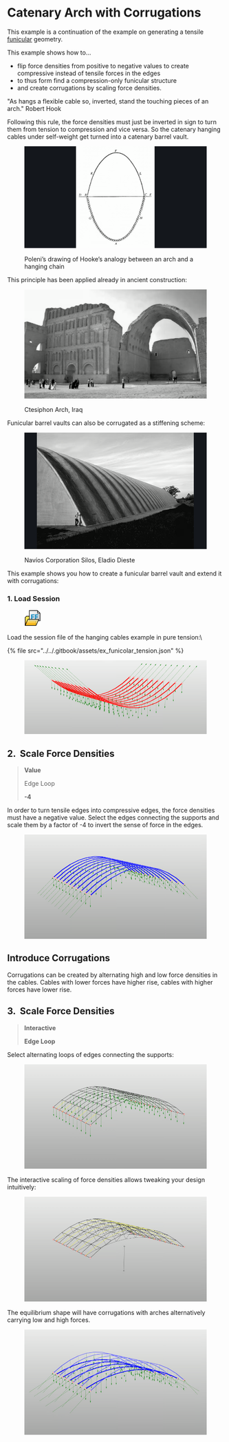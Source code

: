 # Catenary Arch with Corrugations

This example is a continuation of the example on generating a tensile [funicular](broken-reference) geometry.&#x20;

This example shows how to...

* flip force densities from positive to negative values to create compressive instead of tensile forces in the edges
* to thus form find a compression-only funicular structure
* and create corrugations by scaling force densities.

"As hangs a flexible cable so, inverted, stand the touching pieces of an arch." Robert Hook

Following this rule, the force densities must just be inverted in sign to turn them from tension to compression and vice versa. So the catenary hanging cables under self-weight get turned into a catenary barrel vault.

<figure><img src="../../.gitbook/assets/Screenshot 2025-06-30 at 14.50.27.png" alt=""><figcaption><p>Poleni’s drawing of Hooke’s analogy between an arch and a hanging chain</p></figcaption></figure>

This principle has been applied already in ancient construction:

<figure><img src="../../.gitbook/assets/Screenshot 2025-06-30 at 16.39.39.png" alt=""><figcaption><p>Ctesiphon Arch, Iraq</p></figcaption></figure>

Funicular barrel vaults can also be corrugated as a stiffening scheme:

<figure><img src="../../.gitbook/assets/Screenshot 2025-06-30 at 16.39.52.png" alt=""><figcaption><p>Navíos Corporation Silos, Eladio Dieste<br></p></figcaption></figure>

This example shows you how to create a funicular barrel vault and extend it with corrugations:

### 1. Load Session <a href="#id-1.-load-session" id="id-1.-load-session"></a>

<div align="left"><figure><img src="../../.gitbook/assets/2_FF_open.svg" alt="" width="38"><figcaption></figcaption></figure></div>

Load the session file of the hanging cables example in pure tension:\


{% file src="../../.gitbook/assets/ex_funicolar_tension.json" %}

<figure><img src="../../.gitbook/assets/Screenshot 2025-06-30 at 14.52.43.png" alt=""><figcaption></figcaption></figure>

## 2. <img src="broken-reference" alt="" data-size="line"> Scale Force Densities

> **Value**
>
> Edge Loop
>
> **-4**

In order to turn tensile edges into compressive edges, the force densities must have a negative value. Select the edges connecting the supports and scale them by a factor of -4 to invert the sense of force in the edges.

<figure><img src="../../.gitbook/assets/Screenshot 2025-06-30 at 16.40.23.png" alt=""><figcaption></figcaption></figure>

## Introduce Corrugations

Corrugations can be created by alternating high and low force densities in the cables. Cables with lower forces have higher rise,  cables with higher forces have lower rise.&#x20;

## 3. <img src="broken-reference" alt="" data-size="line"> Scale Force Densities

> **Interactive**
>
> **Edge Loop**

Select alternating loops of edges connecting the supports:

<figure><img src="../../.gitbook/assets/Screenshot 2025-06-30 at 16.40.35.png" alt=""><figcaption></figcaption></figure>

The interactive scaling of force densities allows tweaking your design intuitively:

<figure><img src="../../.gitbook/assets/Screenshot 2025-06-30 at 16.40.45.png" alt=""><figcaption></figcaption></figure>

The equilibrium shape will have corrugations with arches alternatively carrying low and high forces.

<figure><img src="../../.gitbook/assets/Screenshot 2025-06-30 at 16.40.56.png" alt=""><figcaption></figcaption></figure>
